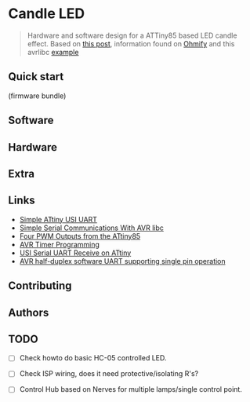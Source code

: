 # Candle LED

> Hardware and software design for a ATTiny85 based LED candle effect.
> Based on [this post](https://www.nzbuilds.com/post/how-to-build-a-candle-light-led-lamp-flame-effect-with-arduino-micro), information found on [Ohmify]() and this avrlibc [example](https://www.nongnu.org/avr-libc/user-manual/group__demo__project.html)

## Quick start

(firmware bundle)

## Software

## Hardware

## Extra

## Links

- [Simple ATtiny USI UART](http://www.technoblogy.com/show?RPY)
- [Simple Serial Communications With AVR libc](https://appelsiini.net/2011/simple-usart-with-avr-libc/)
- [Four PWM Outputs from the ATtiny85](http://www.technoblogy.com/show?LE0=)
- [AVR Timer Programming](https://exploreembedded.com/wiki/AVR_Timer_programming)
- [USI Serial UART Receive on ATtiny](http://becomingmaker.com/usi-serial-uart-attiny85/)
- [AVR half-duplex software UART supporting single pin operation](http://nerdralph.blogspot.com/2014/01/avr-half-duplex-software-uart.html)
## Contributing

## Authors


## TODO

- [ ] Check howto do basic HC-05 controlled LED.
- [ ] Check ISP wiring, does it need protective/isolating R's?
- [ ] Control Hub based on Nerves for multiple lamps/single control point.

